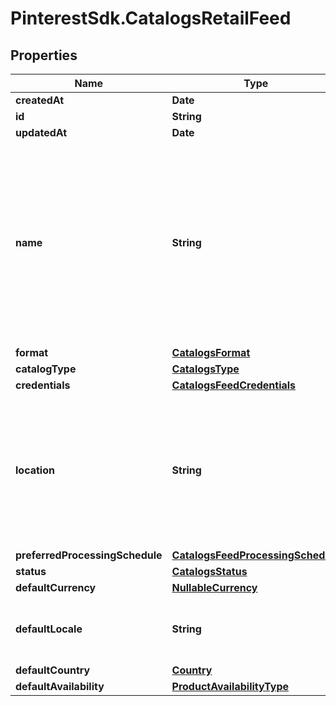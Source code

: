# PinterestSdk.CatalogsRetailFeed

## Properties

Name | Type | Description | Notes
------------ | ------------- | ------------- | -------------
**createdAt** | **Date** |  | [optional] 
**id** | **String** |  | [optional] 
**updatedAt** | **Date** |  | [optional] 
**name** | **String** | A human-friendly name associated to a given feed. This value is currently nullable due to historical reasons. It is expected to become non-nullable in the future. | 
**format** | [**CatalogsFormat**](CatalogsFormat.md) |  | 
**catalogType** | [**CatalogsType**](CatalogsType.md) |  | 
**credentials** | [**CatalogsFeedCredentials**](CatalogsFeedCredentials.md) |  | 
**location** | **String** | The URL where a feed is available for download. This URL is what Pinterest will use to download a feed for processing. | 
**preferredProcessingSchedule** | [**CatalogsFeedProcessingSchedule**](CatalogsFeedProcessingSchedule.md) |  | 
**status** | [**CatalogsStatus**](CatalogsStatus.md) |  | 
**defaultCurrency** | [**NullableCurrency**](NullableCurrency.md) |  | 
**defaultLocale** | **String** | The locale used within a feed for product descriptions. | 
**defaultCountry** | [**Country**](Country.md) |  | 
**defaultAvailability** | [**ProductAvailabilityType**](ProductAvailabilityType.md) |  | 


